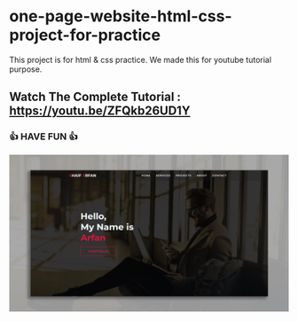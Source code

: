 # one-page-website-html-css-project-for-practice
This project is for html &amp; css practice. We made this for youtube tutorial purpose.

## Watch The Complete Tutorial : https://youtu.be/ZFQkb26UD1Y

### 👍 HAVE FUN 👍

![Watch Now](./img/Design.jpg)
